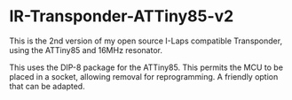 

# IR-Transponder-ATTiny85-v2

This is the 2nd version of my open source I-Laps compatible Transponder, using the ATTiny85 and 16MHz resonator.

This uses the DIP-8 package for the ATTiny85. This permits the MCU to be placed in a socket, allowing removal for
reprogramming. A friendly option that can be adapted.
